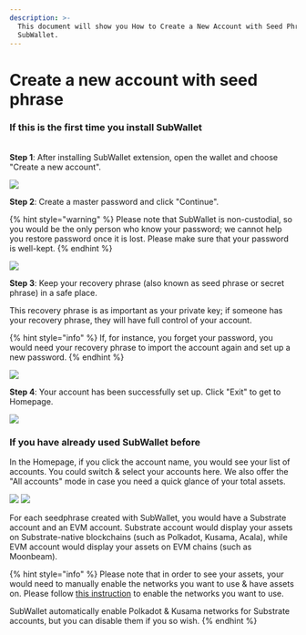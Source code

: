```yaml
---
description: >-
  This document will show you How to Create a New Account with Seed Phrase on
  SubWallet.
---
```


# Create a new account with seed phrase

### If this is the first time you install SubWallet

\
**Step 1**: After installing SubWallet extension, open the wallet and choose "Create a new account".

![](https://files.gitbook.com/v0/b/gitbook-x-prod.appspot.com/o/spaces%2F2zseowhOCGE5xsJFb2z5%2Fuploads%2FrD7aDN3hu5uUKrEFkOoU%2FScreenshot\_15.png?alt=media\&token=8a3e589a-2fc8-4494-952d-05ff613c55eb)

**Step 2**: Create a master password and click "Continue".

{% hint style="warning" %}
Please note that SubWallet is non-custodial, so you would be the only person who know your password; we cannot help you restore password once it is lost. Please make sure that your password is well-kept.
{% endhint %}

![](<../../.gitbook/assets/image (4) (2) (2) (1) (1).png>)

**Step 3**: Keep your recovery phrase (also known as seed phrase or secret phrase) in a safe place.&#x20;

This recovery phrase is as important as your private key; if someone has your recovery phrase, they will have full control of your account.&#x20;

{% hint style="info" %}
If, for instance, you forget your password, you would need your recovery phrase to import the account again and set up a new password.
{% endhint %}

![](<../../.gitbook/assets/image (3) (1) (1).png>)

**Step 4**: Your account has been successfully set up. Click "Exit" to get to Homepage.

![](<../../.gitbook/assets/image (16) (1) (2) (1).png>)

### If you have already used SubWallet before

In the Homepage, if you click the account name, you would see your list of accounts. You could switch & select your accounts here. We also offer the "All accounts" mode in case you need a quick glance of your total assets.&#x20;

![](<../../.gitbook/assets/image (18) (2) (1).png>) ![](https://files.gitbook.com/v0/b/gitbook-x-prod.appspot.com/o/spaces%2F2zseowhOCGE5xsJFb2z5%2Fuploads%2FjTvHE5E5h8WwX5oDzBbO%2FScreenshot\_30.png?alt=media\&token=eff7bd88-190d-4556-8ac3-9f96d179fd77)

For each seedphrase created with SubWallet, you would have a Substrate account and an EVM account. Substrate account would display your assets on Substrate-native blockchains (such as Polkadot, Kusama, Acala), while EVM account would display your assets on EVM chains (such as Moonbeam).&#x20;

{% hint style="info" %}
Please note that in order to see your assets, your would need to manually enable the networks you want to use & have assets on. Please follow [this instruction](../customize-your-networks.md) to enable the networks you want to use.

SubWallet automatically enable Polkadot & Kusama networks for Substrate accounts, but you can disable them if you so wish.&#x20;
{% endhint %}

